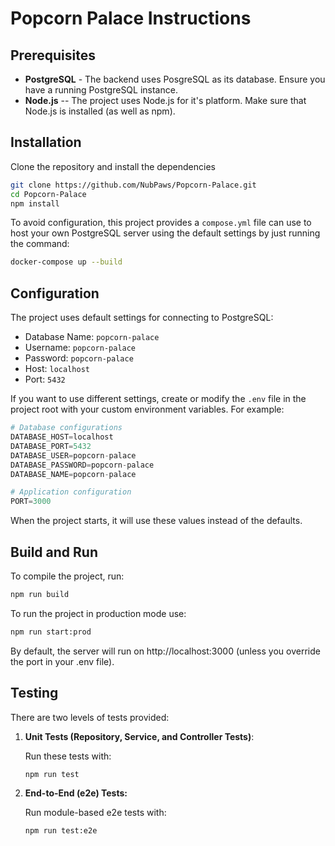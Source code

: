 # Popcorn Palace Instructions

## Prerequisites

- **PostgreSQL** - The backend uses PosgreSQL as its database. Ensure you have a running PostgreSQL instance.
- **Node.js** -- The project uses Node.js for it's platform. Make sure that Node.js is installed (as well as npm).

## Installation
Clone the repository and install the dependencies
```sh
git clone https://github.com/NubPaws/Popcorn-Palace.git
cd Popcorn-Palace
npm install
```

To avoid configuration, this project provides a `compose.yml` file can use to host your own PostgreSQL server using the default settings by just running the command:
```sh
docker-compose up --build
```

## Configuration
The project uses default settings for connecting to PostgreSQL:
- Database Name: `popcorn-palace`
- Username: `popcorn-palace`
- Password: `popcorn-palace`
- Host: `localhost`
- Port: `5432`

If you want to use different settings, create or modify the `.env` file in the project root with your custom environment variables. For example:
```py
# Database configurations
DATABASE_HOST=localhost
DATABASE_PORT=5432
DATABASE_USER=popcorn-palace
DATABASE_PASSWORD=popcorn-palace
DATABASE_NAME=popcorn-palace

# Application configuration
PORT=3000
```
When the project starts, it will use these values instead of the defaults.

## Build and Run
To compile the project, run:
```sh
npm run build
```
To run the project in production mode use:
```sh
npm run start:prod
```
By default, the server will run on http://localhost:3000 (unless you override the port in your .env file).

## Testing
There are two levels of tests provided:
1. **Unit Tests (Repository, Service, and Controller Tests)**:

   Run these tests with:
   ```sh
   npm run test
   ```
2. **End-to-End (e2e) Tests:**

   Run module-based e2e tests with:
   ```sh
   npm run test:e2e
   ```
